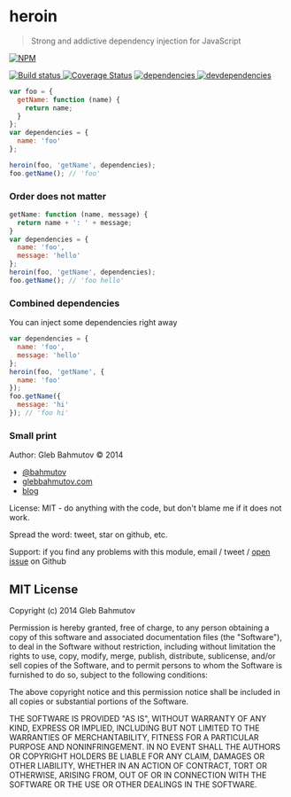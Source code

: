 # heroin

> Strong and addictive dependency injection for JavaScript

[![NPM][heroin-icon] ][heroin-url]

[![Build status][heroin-ci-image] ][heroin-ci-url]
[![Coverage Status][heroin-coverage-image]][heroin-coverage-url]
[![dependencies][heroin-dependencies-image] ][heroin-dependencies-url]
[![devdependencies][heroin-devdependencies-image] ][heroin-devdependencies-url]

```js
var foo = {
  getName: function (name) {
    return name;
  }
};
var dependencies = {
  name: 'foo'
};

heroin(foo, 'getName', dependencies);
foo.getName(); // 'foo'
```

### Order does not matter

```js
getName: function (name, message) {
  return name + ': ' + message;
}
var dependencies = {
  name: 'foo',
  message: 'hello'
};
heroin(foo, 'getName', dependencies);
foo.getName(); // 'foo hello'
```

### Combined dependencies

You can inject some dependencies right away

```js
var dependencies = {
  name: 'foo',
  message: 'hello'
};
heroin(foo, 'getName', {
  name: 'foo'
});
foo.getName({
  message: 'hi'
}); // 'foo hi'
```

### Small print

Author: Gleb Bahmutov &copy; 2014

* [@bahmutov](https://twitter.com/bahmutov)
* [glebbahmutov.com](http://glebbahmutov.com)
* [blog](http://bahmutov.calepin.co/)

License: MIT - do anything with the code, but don't blame me if it does not work.

Spread the word: tweet, star on github, etc.

Support: if you find any problems with this module, email / tweet /
[open issue](https://github.com/bahmutov/heroin/issues) on Github

## MIT License

Copyright (c) 2014 Gleb Bahmutov

Permission is hereby granted, free of charge, to any person
obtaining a copy of this software and associated documentation
files (the "Software"), to deal in the Software without
restriction, including without limitation the rights to use,
copy, modify, merge, publish, distribute, sublicense, and/or sell
copies of the Software, and to permit persons to whom the
Software is furnished to do so, subject to the following
conditions:

The above copyright notice and this permission notice shall be
included in all copies or substantial portions of the Software.

THE SOFTWARE IS PROVIDED "AS IS", WITHOUT WARRANTY OF ANY KIND,
EXPRESS OR IMPLIED, INCLUDING BUT NOT LIMITED TO THE WARRANTIES
OF MERCHANTABILITY, FITNESS FOR A PARTICULAR PURPOSE AND
NONINFRINGEMENT. IN NO EVENT SHALL THE AUTHORS OR COPYRIGHT
HOLDERS BE LIABLE FOR ANY CLAIM, DAMAGES OR OTHER LIABILITY,
WHETHER IN AN ACTION OF CONTRACT, TORT OR OTHERWISE, ARISING
FROM, OUT OF OR IN CONNECTION WITH THE SOFTWARE OR THE USE OR
OTHER DEALINGS IN THE SOFTWARE.

[heroin-icon]: https://nodei.co/npm/heroin.png?downloads=true
[heroin-url]: https://npmjs.org/package/heroin
[heroin-ci-image]: https://travis-ci.org/bahmutov/heroin.png?branch=master
[heroin-ci-url]: https://travis-ci.org/bahmutov/heroin
[heroin-coverage-image]: https://coveralls.io/repos/bahmutov/heroin/badge.png
[heroin-coverage-url]: https://coveralls.io/r/bahmutov/heroin
[heroin-dependencies-image]: https://david-dm.org/bahmutov/heroin.png
[heroin-dependencies-url]: https://david-dm.org/bahmutov/heroin
[heroin-devdependencies-image]: https://david-dm.org/bahmutov/heroin/dev-status.png
[heroin-devdependencies-url]: https://david-dm.org/bahmutov/heroin#info=devDependencies
